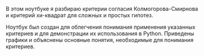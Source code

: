 В этом ноутбуке я разбираю критерии согласия Колмогорова-Смирнова и критерий хи-квадрат для сложных и простых гипотез.

Ноутбук был создан для облегчения понимания применения указанных критериев и для демонстрации их использования в Python. Приведены графики и объяснены основные понятия, необходимые для понимания критериев. 

